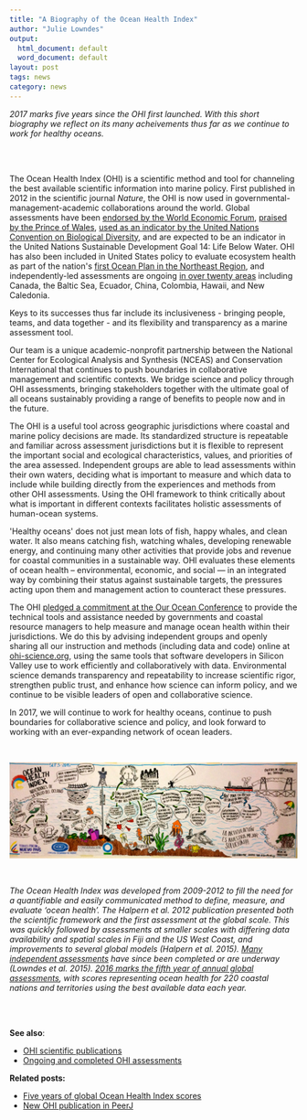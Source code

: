 ```yaml
---
title: "A Biography of the Ocean Health Index"
author: "Julie Lowndes"
output:
  html_document: default
  word_document: default
layout: post
tags: news
category: news
---
```


*2017 marks five years since the OHI first launched. With this short biography we reflect on its many acheivements thus far as we continue to work for healthy oceans.*

<br>
<br>

The Ocean Health Index (OHI) is a scientific method and tool for channeling the best available scientific information into marine policy. 
First published in 2012 in the scientific journal *Nature*, the OHI is now used in governmental-management-academic collaborations around the world. 
Global assessments have been [endorsed by the World Economic Forum](http://www.oceanhealthindex.org/news/World_Economic_Forum_Endorses_Ocean_Health_Index), [praised by the Prince of Wales](http://www.oceanhealthindex.org/news/Colobian_Leadership_on_Oceans), [used as an indicator by the United Nations Convention on Biological Diversity](https://www.bipindicators.net/indicators/ocean-health-index), and are expected to be an indicator in the United Nations Sustainable Development Goal 14: Life Below Water. 
OHI has also been included in United States policy to evaluate ecosystem health as part of the nation's [first Ocean Plan in the Northeast Region](https://www.whitehouse.gov/blog/2016/12/07/nations-first-ocean-plans), and independently-led assessments are ongoing [in over twenty areas](http://ohi-science.org/projects) including Canada, the Baltic Sea, Ecuador, China, Colombia, Hawaii, and New Caledonia.

Keys to its successes thus far include its inclusiveness - bringing people, teams, and data together - and its flexibility and transparency as a marine assessment tool.

Our team is a unique academic-nonprofit partnership between the National Center for Ecological Analysis and Synthesis (NCEAS) and Conservation International that continues to push boundaries in collaborative management and scientific contexts. We bridge science and policy through OHI assessments, bringing stakeholders together with the ultimate goal of all oceans sustainably providing a range of benefits to people now and in the future.

The OHI is a useful tool across geographic jurisdictions where coastal and marine policy decisions are made. Its standardized structure is repeatable and familiar across assessment jurisdictions but it is flexible to represent the important social and ecological characteristics, values, and priorities of the area assessed.
Independent groups are able to lead assessments within their own waters, deciding what is important to measure and which data to include while building directly from the experiences and methods from other OHI assessments. 
Using the OHI framework to think critically about what is important in different contexts facilitates holistic assessments of human-ocean systems. 

'Healthy oceans' does not just mean lots of fish, happy whales, and clean water. 
It also means catching fish, watching whales, developing renewable energy, and continuing many other activities that provide jobs and revenue for coastal communities in a sustainable way.
OHI evaluates these elements of ocean health – environmental, economic, and social — in an integrated way by combining their status against sustainable targets, the pressures acting upon them and management action to counteract these pressures.

The OHI [pledged a commitment at the Our Ocean Conference](http://ourocean2016.org/commitments/#commitments-main) to provide the technical tools and assistance needed by governments and coastal resource managers to help measure and manage ocean health within their jurisdictions. 
We do this by advising independent groups and openly sharing all our instruction and methods (including data and code) online at [ohi-science.org](http://ohi-science.org), using the same tools that software developers in Silicon Valley use to work efficiently and collaboratively with data. 
Environmental science demands transparency and repeatability to increase scientific rigor, strengthen public trust, and enhance how science can inform policy, and we continue to be visible leaders of open and collaborative science. 

In 2017, we will continue to work for healthy oceans, continue to push boundaries for collaborative science and policy, and look forward to working with an ever-expanding network of ocean leaders.

<br>

![](../assets/downloads/other/OHI_Doodle_Colombia.jpg)

<br>

*The Ocean Health Index was developed from 2009-2012 to fill the need for a quantifiable and easily communicated method to define, measure, and evaluate ‘ocean health’. The Halpern et al. 2012 publication presented both the scientific framework and the first assessment at the global scale. This was quickly followed by assessments at smaller scales with differing data availability and spatial scales in Fiji and the US West Coast, and improvements to several global models (Halpern et al. 2015). [Many independent assessments](http://ohi-science.org/projects) have since been completed or are underway (Lowndes et al. 2015). [2016 marks the fifth year of annual global assessments](http://ohi-science.org/ohi-global), with scores representing ocean health for 220 coastal nations and territories using the best available data each year.*

<br>
<br>

**See also**: 

- [OHI scientific publications](http://ohi-science.org/resources/publications/)
- [Ongoing and completed OHI assessments](http://ohi-science.org/projects)  

**Related posts:** 

- [Five years of global Ocean Health Index scores](http://ohi-science.org/news/Global-2016-Scores)
- [New OHI publication in PeerJ](http://ohi-science.org/news/new-ohi-publication-in-peerj)
